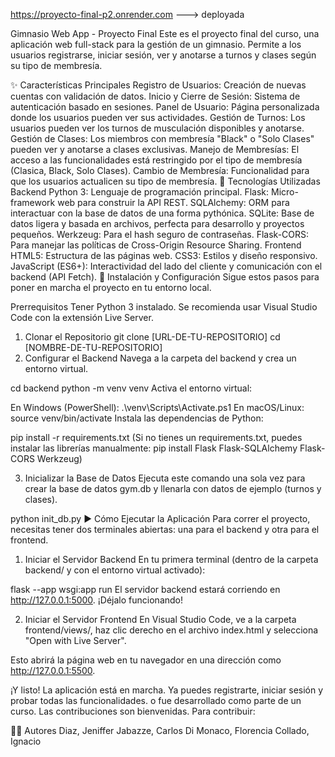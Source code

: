 https://proyecto-final-p2.onrender.com ---> deployada



Gimnasio Web App - Proyecto Final
Este es el proyecto final del curso, una aplicación web full-stack para la gestión de un gimnasio. Permite a los usuarios registrarse, iniciar sesión, ver y anotarse a turnos y clases según su tipo de membresía.

✨ Características Principales
Registro de Usuarios: Creación de nuevas cuentas con validación de datos.
Inicio y Cierre de Sesión: Sistema de autenticación basado en sesiones.
Panel de Usuario: Página personalizada donde los usuarios pueden ver sus actividades.
Gestión de Turnos: Los usuarios pueden ver los turnos de musculación disponibles y anotarse.
Gestión de Clases: Los miembros con membresía "Black" o "Solo Clases" pueden ver y anotarse a clases exclusivas.
Manejo de Membresías: El acceso a las funcionalidades está restringido por el tipo de membresía (Clasica, Black, Solo Clases).
Cambio de Membresía: Funcionalidad para que los usuarios actualicen su tipo de membresía.
🚀 Tecnologías Utilizadas
Backend
Python 3: Lenguaje de programación principal.
Flask: Micro-framework web para construir la API REST.
SQLAlchemy: ORM para interactuar con la base de datos de una forma pythónica.
SQLite: Base de datos ligera y basada en archivos, perfecta para desarrollo y proyectos pequeños.
Werkzeug: Para el hash seguro de contraseñas.
Flask-CORS: Para manejar las políticas de Cross-Origin Resource Sharing.
Frontend
HTML5: Estructura de las páginas web.
CSS3: Estilos y diseño responsivo.
JavaScript (ES6+): Interactividad del lado del cliente y comunicación con el backend (API Fetch).
🔧 Instalación y Configuración
Sigue estos pasos para poner en marcha el proyecto en tu entorno local.

Prerrequisitos
Tener Python 3 instalado.
Se recomienda usar Visual Studio Code con la extensión Live Server.
1. Clonar el Repositorio
git clone [URL-DE-TU-REPOSITORIO]
cd [NOMBRE-DE-TU-REPOSITORIO]
2. Configurar el Backend
Navega a la carpeta del backend y crea un entorno virtual.

cd backend
python -m venv venv
Activa el entorno virtual:

En Windows (PowerShell): .\venv\Scripts\Activate.ps1
En macOS/Linux: source venv/bin/activate
Instala las dependencias de Python:

pip install -r requirements.txt
(Si no tienes un requirements.txt, puedes instalar las librerías manualmente: pip install Flask Flask-SQLAlchemy Flask-CORS Werkzeug)

3. Inicializar la Base de Datos
Ejecuta este comando una sola vez para crear la base de datos gym.db y llenarla con datos de ejemplo (turnos y clases).

python init_db.py
▶️ Cómo Ejecutar la Aplicación
Para correr el proyecto, necesitas tener dos terminales abiertas: una para el backend y otra para el frontend.

1. Iniciar el Servidor Backend
En tu primera terminal (dentro de la carpeta backend/ y con el entorno virtual activado):

flask --app wsgi:app run
El servidor backend estará corriendo en http://127.0.0.1:5000. ¡Déjalo funcionando!

2. Iniciar el Servidor Frontend
En Visual Studio Code, ve a la carpeta frontend/views/, haz clic derecho en el archivo index.html y selecciona "Open with Live Server".

Esto abrirá la página web en tu navegador en una dirección como http://127.0.0.1:5500.

¡Y listo! La aplicación está en marcha. Ya puedes registrarte, iniciar sesión y probar todas las funcionalidades.
o fue desarrollado como parte de un curso. Las contribuciones son bienvenidas. Para contribuir:


👨‍💻 Autores
Diaz, Jeniffer
Jabazze, Carlos
Di Monaco, Florencia
Collado, Ignacio
